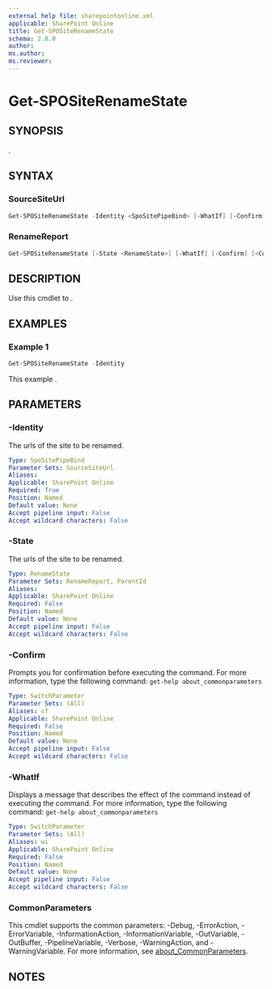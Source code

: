 ```yaml
---
external help file: sharepointonline.xml
applicable: SharePoint Online
title: Get-SPOSiteRenameState
schema: 2.0.0
author: 
ms.author: 
ms.reviewer:
---
```


# Get-SPOSiteRenameState

## SYNOPSIS

.

## SYNTAX

### SourceSiteUrl
```powershell
Get-SPOSiteRenameState -Identity <SpoSitePipeBind> [-WhatIf] [-Confirm] [<CommonParameters>]
```

### RenameReport
```powershell
Get-SPOSiteRenameState [-State <RenameState>] [-WhatIf] [-Confirm] [<CommonParameters>]
```

## DESCRIPTION

Use this cmdlet to .

## EXAMPLES

### Example 1

```powershell
Get-SPOSiteRenameState -Identity
```

This example .

## PARAMETERS

### -Identity

The urls of the site to be renamed.

```yaml
Type: SpoSitePipeBind
Parameter Sets: SourceSiteUrl
Aliases: 
Applicable: SharePoint Online
Required: True
Position: Named
Default value: None
Accept pipeline input: False
Accept wildcard characters: False
```

### -State

The urls of the site to be renamed.

```yaml
Type: RenameState
Parameter Sets: RenameReport, ParentId
Aliases: 
Applicable: SharePoint Online
Required: False
Position: Named
Default value: None
Accept pipeline input: False
Accept wildcard characters: False
```

### -Confirm

Prompts you for confirmation before executing the command.
For more information, type the following command: `get-help about_commonparameters`

```yaml
Type: SwitchParameter
Parameter Sets: (All)
Aliases: cf
Applicable: SharePoint Online
Required: False
Position: Named
Default value: None
Accept pipeline input: False
Accept wildcard characters: False
```

### -WhatIf

Displays a message that describes the effect of the command instead of executing the command.
For more information, type the following command: `get-help about_commonparameters`

```yaml
Type: SwitchParameter
Parameter Sets: (All)
Aliases: wi
Applicable: SharePoint Online
Required: False
Position: Named
Default value: None
Accept pipeline input: False
Accept wildcard characters: False
```

### CommonParameters

This cmdlet supports the common parameters: -Debug, -ErrorAction, -ErrorVariable, -InformationAction, -InformationVariable, -OutVariable, -OutBuffer, -PipelineVariable, -Verbose, -WarningAction, and -WarningVariable. For more information, see [about_CommonParameters](https://go.microsoft.com/fwlink/p/?LinkID=113216).

## NOTES
